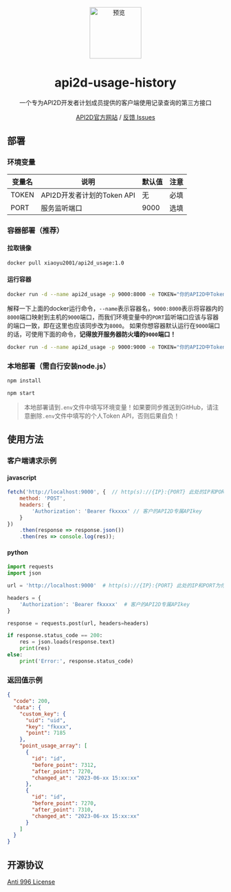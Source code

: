 <div align="center">
<img src="https://api2d.com/logo512.png" alt="预览" height=120px/>

<h1 align="center">api2d-usage-history</h1>

一个专为API2D开发者计划成员提供的客户端使用记录查询的第三方接口

[API2D官方网站](https://api2d.com/) / [反馈 Issues](https://github.com/xiaoyu-success/api2d-usage-history/issues)

</div>

## 部署

### 环境变量

| 变量名   | 说明                   | 默认值  | 注意 |
|-------|----------------------|------|----|
| TOKEN | API2D开发者计划的Token API | 无    | 必填 |
| PORT  | 服务监听端口               | 9000 | 选填 |

### 容器部署（推荐）

#### 拉取镜像

```bash
docker pull xiaoyu2001/api2d_usage:1.0
```

#### 运行容器

```bash
docker run -d --name api2d_usage -p 9000:8000 -e TOKEN="你的API2D中Token API" -e PORT=8000 xiaoyu2001/api2d_usage:1.0
```

解释一下上面的docker运行命令，`--name`表示容器名，`9000:8000`表示将容器内的`8000`端口映射到主机的`9000`端口，而我们环境变量中的`PORT`监听端口应该与容器的端口一致，即在这里也应该同步改为`8000`。
如果你想容器默认运行在`9000`端口的话，可使用下面的命令，**记得放开服务器防火墙的`9000`端口！**

```bash
docker run -d --name api2d_usage -p 9000:9000 -e TOKEN="你的API2D中Token API" xiaoyu2001/api2d_usage:1.0
```

### 本地部署（需自行安装node.js）
```bash
npm install
```

```bash
npm start
```
> 本地部署请到`.env`文件中填写环境变量！如果要同步推送到GitHub，请注意删除`.env`文件中填写的个人Token API，否则后果自负！

## 使用方法

### 客户端请求示例

#### javascript

```javascript
fetch('http://localhost:9000', {  // http(s)://{IP}:{PORT} 此处的IP和PORT为你部署的服务器的IP和主机端口
    method: 'POST',
    headers: {
        'Authorization': 'Bearer fkxxxx' // 客户的API2D专属APIkey
    }
})
    .then(response => response.json())
    .then(res => console.log(res));
```

#### python

```python
import requests
import json

url = 'http://localhost:9000'  # http(s)://{IP}:{PORT} 此处的IP和PORT为你部署的服务器的IP和主机端口

headers = {
    'Authorization': 'Bearer fkxxxx'  # 客户的API2D专属APIkey
}

response = requests.post(url, headers=headers)

if response.status_code == 200:
    res = json.loads(response.text)
    print(res)
else:
    print('Error:', response.status_code)
```

### 返回值示例

```json
{
  "code": 200,
  "data": {
    "custom_key": {
      "uid": "uid",
      "key": "fkxxx",
      "point": 7185
    },
    "point_usage_array": [
      {
        "id": "id",
        "before_point": 7312,
        "after_point": 7270,
        "changed_at": "2023-06-xx 15:xx:xx"
      },
      {
        "id": "id",
        "before_point": 7270,
        "after_point": 7310,
        "changed_at": "2023-06-xx 15:xx:xx"
      }
    ]
  }
}
```

## 开源协议

[Anti 996 License](https://github.com/kattgu7/Anti-996-License/blob/master/LICENSE_CN_EN)

